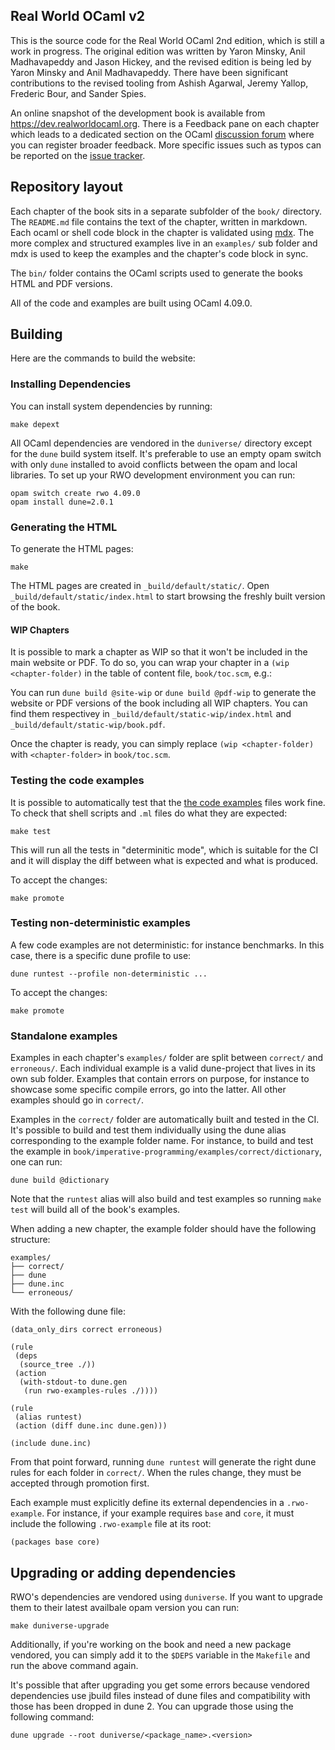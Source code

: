 Real World OCaml v2
-------------------

This is the source code for the Real World OCaml 2nd edition, which is
still a work in progress.  The original edition was written by Yaron
Minsky, Anil Madhavapeddy and Jason Hickey, and the revised edition is
being led by Yaron Minsky and Anil Madhavapeddy.  There have been
significant contributions to the revised tooling from Ashish Agarwal,
Jeremy Yallop, Frederic Bour, and Sander Spies.

An online snapshot of the development book is available from
<https://dev.realworldocaml.org>.  There is a Feedback pane on each
chapter which leads to a dedicated section on the OCaml [discussion
forum](https://discuss.ocaml.org) where you can register broader
feedback.  More specific issues such as typos can be reported on the
[issue tracker](https://github.com/realworldocaml/book/issues).

## Repository layout

Each chapter of the book sits in a separate subfolder of the `book/`
directory.  The `README.md` file contains the text of the chapter,
written in markdown.  Each ocaml or shell code block in the chapter is
validated using [mdx](https://github.com/realworldocaml/mdx). The more
complex and structured examples live in an `examples/` sub folder and
mdx is used to keep the examples and the chapter's code block in sync.

The `bin/` folder contains the OCaml scripts used to generate the books HTML
and PDF versions.

All of the code and examples are built using OCaml 4.09.0.

## Building

Here are the commands to build the website:

### Installing Dependencies

You can install system dependencies by running:

```
make depext
```

All OCaml dependencies are vendored in the `duniverse/` directory except
for the `dune` build system itself. It's preferable to use an empty opam switch
with only `dune` installed to avoid conflicts between the opam and local
libraries. To set up your RWO development environment you can run:

```
opam switch create rwo 4.09.0
opam install dune=2.0.1
```

### Generating the HTML

To generate the HTML pages:

```
make
```

The HTML pages are created in `_build/default/static/`.
Open `_build/default/static/index.html` to start browsing the
freshly built version of the book.

#### WIP Chapters

It is possible to mark a chapter as WIP so that it won't be included in the main
website or PDF.  To do so, you can wrap your chapter in a
`(wip <chapter-folder)` in the table of content file, `book/toc.scm`, e.g.:

You can run `dune build @site-wip` or `dune build @pdf-wip` to generate the
website or PDF versions of the book including all WIP chapters. You can find
them respectivey in `_build/default/static-wip/index.html` and
`_build/default/static-wip/book.pdf`.

Once the chapter is ready, you can simply replace `(wip <chapter-folder)` with
`<chapter-folder>` in `book/toc.scm`.

### Testing the code examples

It is possible to automatically test that
the [the code examples](./examples/code) files work fine. To check that shell
scripts and `.ml` files do what they are expected:

```
make test
```

This will run all the tests in "determinitic mode", which is suitable for the
CI and it will display the diff between what is expected and what is produced.

To accept the changes:

```
make promote
```

### Testing non-deterministic examples

A few code examples are not deterministic: for instance benchmarks. In
this case, there is a specific dune profile to use:

```
dune runtest --profile non-deterministic ...
```

To accept the changes:

```
make promote
```

### Standalone examples

Examples in each chapter's `examples/` folder are split between
`correct/` and `erroneous/`.  Each individual example is a valid
dune-project that lives in its own sub folder.  Examples that contain
errors on purpose, for instance to showcase some specific compile
errors, go into the latter. All other examples should go in
`correct/`.

Examples in the `correct/` folder are automatically built and tested
in the CI.  It's possible to build and test them individually using
the dune alias corresponding to the example folder name. For instance,
to build and test the example in
`book/imperative-programming/examples/correct/dictionary`, one can
run:

```
dune build @dictionary
```

Note that the `runtest` alias will also build and test examples so
running `make test` will build all of the book's examples.

When adding a new chapter, the example folder should have the
following structure:

```
examples/
├── correct/
├── dune
├── dune.inc
└── erroneous/
```

With the following dune file:

```
(data_only_dirs correct erroneous)

(rule
 (deps
  (source_tree ./))
 (action
  (with-stdout-to dune.gen
   (run rwo-examples-rules ./))))

(rule
 (alias runtest)
 (action (diff dune.inc dune.gen)))

(include dune.inc)
```

From that point forward, running `dune runtest` will generate the
right dune rules for each folder in `correct/`. When the rules change,
they must be accepted through promotion first.

Each example must explicitly define its external dependencies in a
`.rwo-example`. For instance, if your example requires `base` and
`core`, it must include the following `.rwo-example` file at its root:

```
(packages base core)
```

## Upgrading or adding dependencies

RWO's dependencies are vendored using `duniverse`. If you want to
upgrade them to their latest availbale opam version you can run:

```
make duniverse-upgrade
```

Additionally, if you're working on the book and need a new package
vendored, you can simply add it to the `$DEPS` variable in the
`Makefile` and run the above command again.

It's possible that after upgrading you get some errors because
vendored dependencies use jbuild files instead of dune files and
compatibility with those has been dropped in dune 2. You can upgrade
those using the following command:

```
dune upgrade --root duniverse/<package_name>.<version>
```
